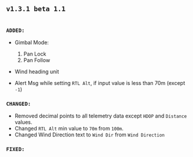 

## `v1.3.1 beta 1.1`

# 

### `ADDED:`
- Gimbal Mode: 
    1. Pan Lock
    2. Pan Follow

- Wind heading unit
- Alert Msg while setting `RTL Alt`, if input value is less than 70m (except `-1`)


### `CHANGED:`

- Removed decimal points to all telemetry data except `HDOP` and `Distance` values.
- Changed `RTL Alt` min value to `70m` from `100m`.
- Changed Wind Direction text to `Wind Dir` from `Wind Direction`

### `FIXED:`

